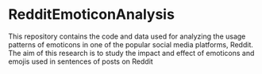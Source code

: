 # RedditEmoticonAnalysis
This repository contains the code and data used for analyzing the usage patterns of emoticons in one of the popular social media platforms, Reddit. The aim of this research is to study the impact and effect of emoticons and emojis used in sentences of posts on Reddit
